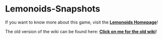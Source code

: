# Lemonoids-Snapshots
If you want to know more about this game, visit the **[Lemonoids Homepage](https://github.com/Sonthoi1234/Lemonoids-Snapshots/wiki/Lemonoids-Homepage)**!

The old version of the wiki can be found here: **[Click on me for the old wiki](https://github.com/Sonthoi1234/Lemonoids-Snapshots/wiki/Lemonoids-Homepage-(old))**!
